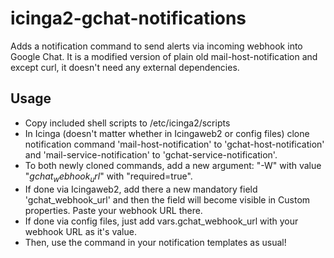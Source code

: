# icinga2-gchat-notifications
Adds a notification command to send alerts via incoming webhook into Google Chat. It is a modified version of plain old mail-host-notification and except curl, it doesn't need any external dependencies.

## Usage
- Copy included shell scripts to /etc/icinga2/scripts
- In Icinga (doesn't matter whether in Icingaweb2 or config files) clone notification command 'mail-host-notification' to 'gchat-host-notification' and 'mail-service-notification' to 'gchat-service-notification'.
- To both newly cloned commands, add a new argument: "-W" with value "$gchat_webhook_url$" with "required=true".
- If done via Icingaweb2, add there a new mandatory field 'gchat_webhook_url' and then the field will become visible in Custom properties. Paste your webhook URL there.
- If done via config files, just add vars.gchat_webhook_url with your webhook URL as it's value.
- Then, use the command in your notification templates as usual!

